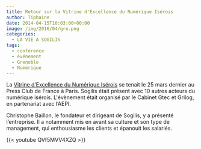 ```yaml
---
title: Retour sur la Vitrine d'Excellence du Numérique Isérois
author: Tiphaine
date: 2014-04-15T10:03:00+00:00
image: /img/2016/04/gre.png
categories:
  - LA VIE À SOGILIS
tags:
  - conférence
  - événement
  - Grenoble
  - Numérique
---
```


La [Vitrine d’Excellence du Numérique Isérois](http://www.cabinet-gtec.fr/offres/vitrine-d-excellence-debrief) se tenait le 25 mars dernier au Press Club de France à Paris. Sogilis était présent avec 10 autres acteurs du numérique isérois. L'évènement était organisé par le Cabinet Gtec et Grilog, en partenariat avec l’AEPI.

Christophe Baillon, le fondateur et dirigeant de Sogilis, y a présenté l’entreprise. Il a notamment mis en avant sa culture et son type de management, qui enthousiasme les clients et épanouit les salariés.

{{< youtube QVf5MVV4XZQ >}}

